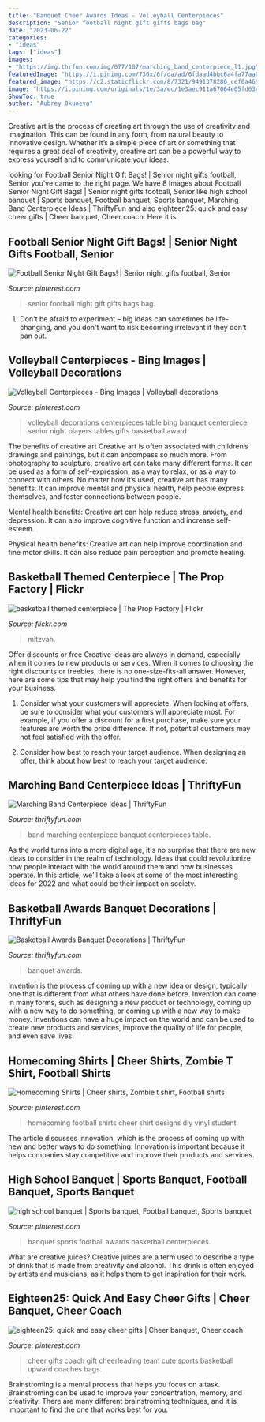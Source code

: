 ```yaml
---
title: "Banquet Cheer Awards Ideas - Volleyball Centerpieces"
description: "Senior football night gift gifts bags bag"
date: "2023-06-22"
categories:
- "ideas"
tags: ["ideas"]
images:
- "https://img.thrfun.com/img/077/107/marching_band_centerpiece_l1.jpg"
featuredImage: "https://i.pinimg.com/736x/6f/da/ad/6fdaad4bbc6a4fa77aa8999b2a11591c--football-banquet-banquet-ideas.jpg"
featured_image: "https://c2.staticflickr.com/8/7321/9491378286_cef0a469c9_b.jpg"
image: "https://i.pinimg.com/originals/1e/3a/ec/1e3aec911a67064e05fd63ec99431ada.jpg"
ShowToc: true
author: "Aubrey Okuneva"
---
```



Creative art is the process of creating art through the use of creativity and imagination. This can be found in any form, from natural beauty to innovative design. Whether it’s a simple piece of art or something that requires a great deal of creativity, creative art can be a powerful way to express yourself and to communicate your ideas.

	

		
looking for Football Senior Night Gift Bags! | Senior night gifts football, Senior you've came to the right page. We have 8 Images about Football Senior Night Gift Bags! | Senior night gifts football, Senior like high school banquet | Sports banquet, Football banquet, Sports banquet, Marching Band Centerpiece Ideas | ThriftyFun and also eighteen25: quick and easy cheer gifts | Cheer banquet, Cheer coach. Here it is:
		
    
## Football Senior Night Gift Bags! | Senior Night Gifts Football, Senior

<img loading=lazy src="https://i.pinimg.com/originals/43/3c/a2/433ca28db6967d94f0d1f35315a6d500.jpg" onerror="this.onerror=null;this.src='https://tse4.mm.bing.net/th?id=OIP.uW42J3PVk_vrYaN_tWTlvQHaJ4&amp;pid=15.1';" alt="Football Senior Night Gift Bags! | Senior night gifts football, Senior">

_Source: pinterest.com_

>senior football night gift gifts bags bag. 

	

1. Don't be afraid to experiment – big ideas can sometimes be life-changing, and you don't want to risk becoming irrelevant if they don't pan out.

    
## Volleyball Centerpieces - Bing Images | Volleyball Decorations

<img loading=lazy src="https://i.pinimg.com/originals/03/2b/e6/032be69264860e3d89729dd792f54ef0.jpg" onerror="this.onerror=null;this.src='https://tse1.mm.bing.net/th?id=OIP.FLu-qgYEXTIt1YU3EkP_OgHaJ6&amp;pid=15.1';" alt="Volleyball Centerpieces - Bing Images | Volleyball decorations">

_Source: pinterest.com_

>volleyball decorations centerpieces table bing banquet centerpiece senior night players tables gifts basketball award. 

	

The benefits of creative art
Creative art is often associated with children’s drawings and paintings, but it can encompass so much more. From photography to sculpture, creative art can take many different forms. It can be used as a form of self-expression, as a way to relax, or as a way to connect with others.
No matter how it’s used, creative art has many benefits. It can improve mental and physical health, help people express themselves, and foster connections between people.

Mental health benefits: Creative art can help reduce stress, anxiety, and depression. It can also improve cognitive function and increase self-esteem.

Physical health benefits: Creative art can help improve coordination and fine motor skills. It can also reduce pain perception and promote healing.

    
## Basketball Themed Centerpiece | The Prop Factory | Flickr

<img loading=lazy src="https://c2.staticflickr.com/8/7321/9491378286_cef0a469c9_b.jpg" onerror="this.onerror=null;this.src='https://tse1.mm.bing.net/th?id=OIP.dR9dawAC1vL1fdS01Tg6agHaJ4&amp;pid=15.1';" alt="basketball themed centerpiece | The Prop Factory | Flickr">

_Source: flickr.com_

>mitzvah. 

	

Offer discounts or free
Creative ideas are always in demand, especially when it comes to new products or services. When it comes to choosing the right discounts or freebies, there is no one-size-fits-all answer. However, here are some tips that may help you find the right offers and benefits for your business.
1) Consider what your customers will appreciate. When looking at offers, be sure to consider what your customers will appreciate most. For example, if you offer a discount for a first purchase, make sure your features are worth the price difference. If not, potential customers may not feel satisfied with the offer.

2) Consider how best to reach your target audience. When designing an offer, think about how best to reach your target audience.

    
## Marching Band Centerpiece Ideas | ThriftyFun

<img loading=lazy src="https://img.thrfun.com/img/077/107/marching_band_centerpiece_l1.jpg" onerror="this.onerror=null;this.src='https://tse4.mm.bing.net/th?id=OIP.sMTNnq-M8vOluqPUkFybGwHaFj&amp;pid=15.1';" alt="Marching Band Centerpiece Ideas | ThriftyFun">

_Source: thriftyfun.com_

>band marching centerpiece banquet centerpieces table. 

	

As the world turns into a more digital age, it's no surprise that there are new ideas to consider in the realm of technology. Ideas that could revolutionize how people interact with the world around them and how businesses operate. In this article, we'll take a look at some of the most interesting ideas for 2022 and what could be their impact on society.

    
## Basketball Awards Banquet Decorations | ThriftyFun

<img loading=lazy src="https://img.thrfun.com/img/157/306/tff54896172_l.jpg" onerror="this.onerror=null;this.src='https://tse2.mm.bing.net/th?id=OIP.3u_ZDKG8upfbFxdh8cc_3gAAAA&amp;pid=15.1';" alt="Basketball Awards Banquet Decorations | ThriftyFun">

_Source: thriftyfun.com_

>banquet awards. 

	

Invention is the process of coming up with a new idea or design, typically one that is different from what others have done before. Invention can come in many forms, such as designing a new product or technology, coming up with a new way to do something, or coming up with a new way to make money. Inventions can have a huge impact on the world and can be used to create new products and services, improve the quality of life for people, and even save lives.

    
## Homecoming Shirts | Cheer Shirts, Zombie T Shirt, Football Shirts

<img loading=lazy src="https://i.pinimg.com/736x/be/8e/0b/be8e0b9668580c690c3a601edd2f0476--cheer-shirts-football-shirts.jpg" onerror="this.onerror=null;this.src='https://tse4.mm.bing.net/th?id=OIP.5E6DUC-VnqWsAbPE4kjEywHaJ3&amp;pid=15.1';" alt="Homecoming Shirts | Cheer shirts, Zombie t shirt, Football shirts">

_Source: pinterest.com_

>homecoming football shirts cheer shirt designs diy vinyl student. 

	

The article discusses innovation, which is the process of coming up with new and better ways to do something. Innovation is important because it helps companies stay competitive and improve their products and services.

    
## High School Banquet | Sports Banquet, Football Banquet, Sports Banquet

<img loading=lazy src="https://i.pinimg.com/736x/6f/da/ad/6fdaad4bbc6a4fa77aa8999b2a11591c--football-banquet-banquet-ideas.jpg" onerror="this.onerror=null;this.src='https://tse1.mm.bing.net/th?id=OIP.gJgc0Dnq9H40FmSt01BHvwHaEi&amp;pid=15.1';" alt="high school banquet | Sports banquet, Football banquet, Sports banquet">

_Source: pinterest.com_

>banquet sports football awards basketball centerpieces. 

	

What are creative juices?
Creative juices are a term used to describe a type of drink that is made from creativity and alcohol. This drink is often enjoyed by artists and musicians, as it helps them to get inspiration for their work.

    
## Eighteen25: Quick And Easy Cheer Gifts | Cheer Banquet, Cheer Coach

<img loading=lazy src="https://i.pinimg.com/originals/1e/3a/ec/1e3aec911a67064e05fd63ec99431ada.jpg" onerror="this.onerror=null;this.src='https://tse4.mm.bing.net/th?id=OIP.vneKV7xiTlmfKxxAEdQLFwAAAA&amp;pid=15.1';" alt="eighteen25: quick and easy cheer gifts | Cheer banquet, Cheer coach">

_Source: pinterest.com_

>cheer gifts coach gift cheerleading team cute sports basketball upward coaches bags. 

	

Brainstroming is a mental process that helps you focus on a task. Brainstroming can be used to improve your concentration, memory, and creativity. There are many different brainstroming techniques, and it is important to find the one that works best for you.

